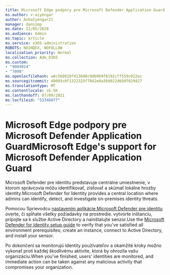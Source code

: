 ```yaml
---
title: Microsoft Edge podpory pre Microsoft Defender Application Guard
ms.author: v-aiyengar
author: AshaIyengar21
manager: dansimp
ms.date: 12/05/2020
ms.audience: Admin
ms.topic: article
ms.service: o365-administration
ROBOTS: NOINDEX, NOFOLLOW
localization_priority: Normal
ms.collection: Adm_O365
ms.custom:
- "9004024"
- "7090"
ms.openlocfilehash: a8c560810f413680c9db969f8192cff559c022ec
ms.sourcegitcommit: 49093c0f1322325f7042e0a368022d650f029427
ms.translationtype: MT
ms.contentlocale: sk-SK
ms.lasthandoff: 07/09/2021
ms.locfileid: "53346077"
---
```

# <a name="microsoft-edges-support-for-microsoft-defender-application-guard"></a><span data-ttu-id="1e8dc-102">Microsoft Edge podpory pre Microsoft Defender Application Guard</span><span class="sxs-lookup"><span data-stu-id="1e8dc-102">Microsoft Edge's support for Microsoft Defender Application Guard</span></span>

<span data-ttu-id="1e8dc-103">Microsoft Defender pre identitu predstavuje centrálne umiestnenie, v ktorom správcovia môžu identifikovať, zisťovať a skúmať lokálne hrozby identity.</span><span class="sxs-lookup"><span data-stu-id="1e8dc-103">Microsoft Defender for Identity provides a central location where admins can identify, detect, and investigate on-premises identity threats.</span></span> 

<span data-ttu-id="1e8dc-104">Pomocou Sprievodcu [nastavením aplikácie Microsoft Defender pre identitu](https://admin.microsoft.com/AdminPortal/Home?#/modernonboarding/microsoftdefenderforidentitysetupguide) overte, či spĺňate všetky požiadavky na prostredie. vytvorte inštanciu, pripojte sa k službe Active Directory a nainštalujte senzor.</span><span class="sxs-lookup"><span data-stu-id="1e8dc-104">Use the [‎Microsoft Defender for Identity‎ setup guide](https://admin.microsoft.com/AdminPortal/Home?#/modernonboarding/microsoftdefenderforidentitysetupguide) to verify that you've satisfied all environment prerequisites; create an instance, connect to Active Directory, and install your sensor.</span></span> 

<span data-ttu-id="1e8dc-105">Po dokončení sa monitorujú identity používateľov a okamžité kroky možno vykonať proti každej škodlivému aktivite, ktorá by ohrozila vašu organizáciu.</span><span class="sxs-lookup"><span data-stu-id="1e8dc-105">When you've finished, users' identities are monitored, and immediate action can be taken against any malicious activity that compromises your organization.</span></span>
